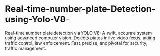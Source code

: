 # Real-time-number-plate-Detection-using-Yolo-V8-
Real-time number plate detection via YOLO V8: A swift, accurate system using advanced computer vision. Detects plates in live video feeds, aiding traffic control, law enforcement. Fast, precise, and pivotal for security, traffic management.
